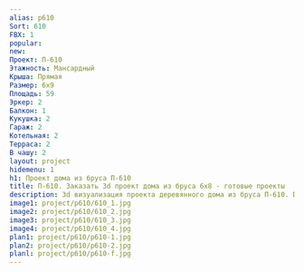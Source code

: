 ```yaml
---
alias: p610
Sort: 610
FBX: 1
popular: 
new: 
Проект: П-610
Этажность: Мансардный
Крыша: Прямая
Размер: 6х9
Площадь: 59
Эркер: 2
Балкон: 1
Кукушка: 2
Гараж: 2
Котельная: 2
Терраса: 2
В чашу: 2
layout: project
hidemenu: 1
h1: Проект дома из бруса П-610
title: П-610. Заказать 3d проект дома из бруса 6х8 - готовые проекты
description: 3d визуализация проекта деревянного дома из бруса П-610. Площадь 59 м2, размер 6х8. Вы можете внести любые изменения в проект.
image1: project/p610/610_1.jpg
image2: project/p610/610_2.jpg
image3: project/p610/610_3.jpg
image4: project/p610/610_4.jpg
plan1: project/p610/p610-1.jpg
plan2: project/p610/p610-2.jpg
planl: project/p610/p610-f.jpg
---
```


